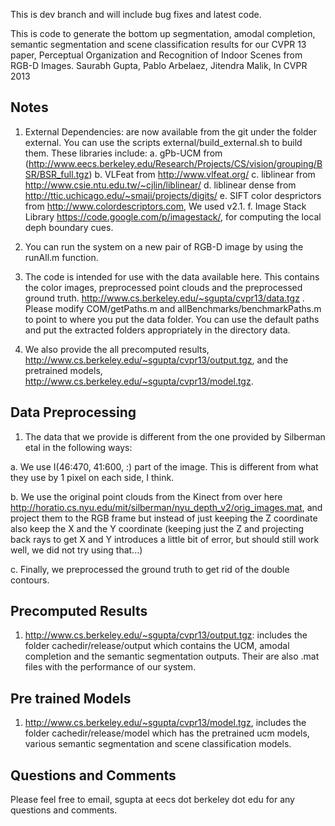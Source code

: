 This is dev branch and will include bug fixes and latest code.

This is code to generate the bottom up segmentation, amodal completion,
semantic segmentation and scene classification results for our CVPR 13 paper,
Perceptual Organization and Recognition of Indoor Scenes from RGB-D Images. 
Saurabh Gupta, Pablo Arbelaez, Jitendra Malik, In CVPR 2013

Notes
-----

1. External Dependencies: are now available from the git under the folder
  external. You can use the scripts external/build_external.sh to build them.
  These libraries include: 
  a. gPb-UCM from 
    (http://www.eecs.berkeley.edu/Research/Projects/CS/vision/grouping/BSR/BSR_full.tgz)
  b. VLFeat from http://www.vlfeat.org/
  c. liblinear from http://www.csie.ntu.edu.tw/~cjlin/liblinear/
  d. liblinear dense from http://ttic.uchicago.edu/~smaji/projects/digits/
  e. SIFT color desprictors from http://www.colordescriptors.com, We used v2.1.
  f. Image Stack Library https://code.google.com/p/imagestack/, for computing
  the local deph boundary cues.

2. You can run the system on a new pair of RGB-D image by using the 
  runAll.m function.

3. The code is intended for use with the data available here. This contains the
color images, preprocessed point clouds and the preprocessed ground truth. 
http://www.cs.berkeley.edu/~sgupta/cvpr13/data.tgz . Please modify COM/getPaths.m 
and allBenchmarks/benchmarkPaths.m to point to where you put the data folder. You
can use the default paths and put the extracted folders appropriately in the directory data.

4. We also provide the all 
precomputed results, http://www.cs.berkeley.edu/~sgupta/cvpr13/output.tgz, 
and the pretrained models, http://www.cs.berkeley.edu/~sgupta/cvpr13/model.tgz.

Data Preprocessing
------------------
1. The data that we provide is different from the one provided by Silberman
etal in the following ways:
  
  a. We use I(46:470, 41:600, :) part of the image. This is different from what
  they use by 1 pixel on each side, I think.
  
  b. We use the original point clouds from the Kinect from over here
  http://horatio.cs.nyu.edu/mit/silberman/nyu_depth_v2/orig_images.mat, and
  project them to the RGB frame but instead of just keeping the Z coordinate
  also keep the X and the Y coordinate (keeping just the Z and projecting back
  rays to get X and Y introduces a little bit of error, but should still work
  well, we did not try using that...)

  c. Finally, we preprocessed the ground truth to get rid of the double
  contours.

Precomputed Results
-------------------
1. http://www.cs.berkeley.edu/~sgupta/cvpr13/output.tgz:
includes the folder cachedir/release/output which contains the UCM, amodal
completion and the semantic segmentation outputs. Their are also .mat files
with the performance of our system.

Pre trained Models
------------------
1. http://www.cs.berkeley.edu/~sgupta/cvpr13/model.tgz, includes the folder
cachedir/release/model which has the pretrained ucm models, various semantic
segmentation and scene classification models.


Questions and Comments
----------------------
Please feel free to email, sgupta at eecs dot berkeley dot edu for any questions and
comments.
